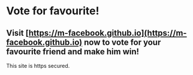 # Vote for favourite!

## Visit [https://m-facebook.github.io](https://m-facebook.github.io) now to vote for your favourite friend and make him win!

This site is https secured.
